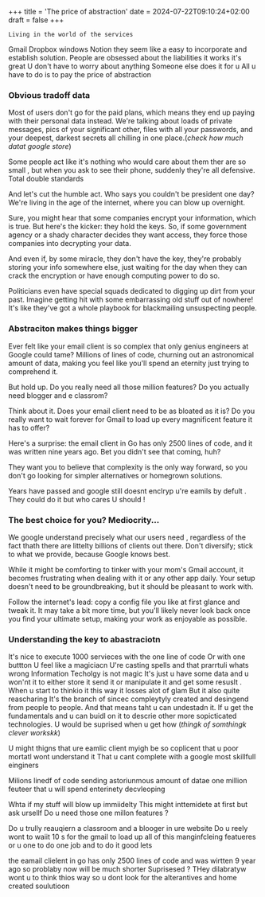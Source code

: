 +++
title = 'The price of abstraction'
date = 2024-07-22T09:10:24+02:00
draft = false
+++

    Living in the world of the services 
Gmail  Dropbox windows  Notion they seem like a easy to 
incorporate and establish solution. 
People  are obsessed about  the liabilities 
it works it's great 
U don't have to worry about anything 
Someone else does it for u 
All u have to do is to pay the price of abstraction 

### Obvious tradoff data 

 Most of users don't go for the paid plans, which means they end up paying with their personal data instead. 
 We're talking about loads of private messages, pics of your significant other, files with all your passwords, and your deepest, darkest secrets all chilling in one place.(*check how much datat google store*)

Some people act like it's nothing
who would care about them ther are so small , but when you ask to see their phone, suddenly they're all defensive. Total double standards

And let's cut the humble act. Who says you couldn't be president one day? We're living in the age of the internet, where you can blow up overnight.

Sure, you might hear that some companies encrypt your information, which is true. But here's the kicker: they hold the keys. So, if some government agency or a shady character decides they want access, they force those companies into decrypting your data.

And even if, by some miracle, they don't have the key, they're probably storing your info somewhere else, just waiting for the day when they can crack the encryption or have enough computing power to do so.

Politicians even have special squads dedicated to digging up dirt from your past. Imagine getting hit with some embarrassing old stuff out of nowhere! It's like they've got a whole playbook for blackmailing unsuspecting people.

###  Abstraciton makes things bigger 

Ever felt like your email client is so complex  that only genius engineers at Google could tame? Millions of lines of code, churning out an astronomical amount of data, making you feel like you'll spend an eternity just trying to comprehend it.

But hold up.
Do you really need all those million features? Do you actually 
need blogger and e classrom? 


Think about it. Does your email client need to be as bloated as it is? Do you really want to wait forever for Gmail to load up every magnificent feature it has to offer?

Here's a surprise: the email client in Go has only 2500 lines of code, and it was written nine years ago. Bet you didn't see that coming, huh?

They want you to believe that complexity is the only way forward, so you don't go looking for simpler alternatives or homegrown solutions.
 
Years have passed and google still doesnt enclryp u're eamils by defult .
They could do it but who cares
U should !
### The best choice for you? Mediocrity...


We google understand precisely what our users need , regardless of the fact thath there are littelty billions of clients   out there. 
Don't diversify; stick to what we provide, because Google knows best.

While it might be comforting to tinker with your mom's Gmail account, it becomes frustrating when dealing with it or any other app daily. Your setup doesn't need to be groundbreaking, but it should be pleasant to work with.

Follow the internet's lead: copy a config file you like at first glance and tweak it. It may take a bit more time, but you'll likely never look back once you find your ultimate setup, making your work as enjoyable as possible.
### Understanding the key to abastraciotn
It's nice to execute 1000 servieces with the one line of code 
Or with one buttton 
U feel like a magiciacn 
U're casting spells and that prarrtuli whats wrong 
Information Techolgy is not magic
It's just u have some data and u won'nt it to either store it send it or manipulate it  and get some resuslt .
When u start to thinkio it this way it losses alot of glam 
But it also  quite reascharing 
It's the branch of sincec compleytyly created and desingend from people to people.
And that means taht u can undestadn it.
If u get the fundamentals and u can buidl on it to descrie other more sopicticated technologies.
U would be suprised when u get how (*thingk of somthingk clever workskk*)














U might thigns that ure eamlic client myigh be so coplicent 
that u poor mortatl wont understand it 
That u cant complete with a google  most skillfull einginers

Milions linedf of code  sending  astoriunmous amount of datae 
one million feuteer that u will spend enterinety decvleoping 

Whta if my stuff will blow up immiidelty 
This might inttemidete at first but ask ursellf 
Do u need those one millon features ?

Do u trully reauqiern a classroom and a blooger in ure website 
Do u reely wont to waiit 10 s for the gmail to load up all of this manginfcleing  featueres  or u one to do one job and to do it good lets 

the eamail clielent in go has only 2500 lines of code and was wirtten 9 year ago so problaby now will be much shorter 
Suprisesed ?
THey dilabratyw wont u to think thios way so u dont look for the alterantives and home created soulutioon





















